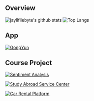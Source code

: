 ## Overview

![jayllfilebyte's github stats](https://github-readme-stats.vercel.app/api?username=jayllfilebyte&hide_border=true&show_icons=true&count_private=true&include_all_commits=true&rank_icon=github&hide_title=true)
![Top Langs](https://github-readme-stats.vercel.app/api/top-langs/?username=jayllfilebyte&hide_border=true&layout=compact)

## App

[![GongYun](https://github-readme-stats.vercel.app/api/pin/?username=zhefangbyte&repo=GongYun-for-Android)](https://github.com/zhefangbyte/GongYun-for-Android)

## Course Project

[![Sentiment Analysis](https://github-readme-stats.vercel.app/api/pin/?username=zhefangbyte&repo=sentiment_analysis)](https://github.com/zhefangbyte/sentiment_analysis)

[![Study Abroad Service Center](https://github-readme-stats.vercel.app/api/pin/?username=zhefangbyte&repo=Study-Aboard-Service-Center)](https://github.com/zhefangbyte/Study-Aboard-Service-Center)

[![Car Rental Platform](https://github-readme-stats.vercel.app/api/pin/?username=zhefangbyte&repo=CarRentalPlatform.Frontend)](https://github.com/zhefangbyte/CarRentalPlatform.Frontend)
